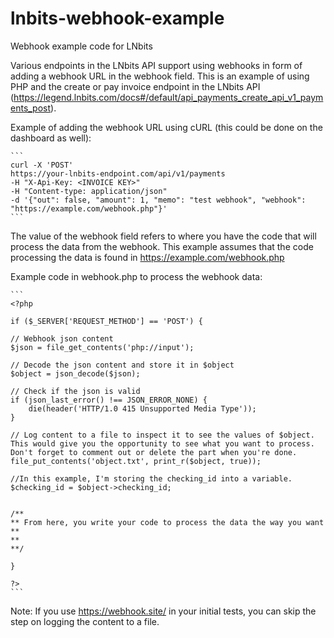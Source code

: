 # lnbits-webhook-example
Webhook example code for LNbits

Various endpoints in the LNbits API support using webhooks in form of adding a webhook URL in the webhook field. This is an example of using PHP and the create or pay invoice endpoint in the LNbits API (https://legend.lnbits.com/docs#/default/api_payments_create_api_v1_payments_post).

Example of adding the webhook URL using cURL (this could be done on the dashboard as well):

    ```
    curl -X 'POST'
    https://your-lnbits-endpoint.com/api/v1/payments
    -H "X-Api-Key: <INVOICE KEY>"
    -H "Content-type: application/json"
    -d '{"out": false, "amount": 1, "memo": "test webhook", "webhook": "https://example.com/webhook.php"}'
    ```

The value of the webhook field refers to where you have the code that will process the data from the webhook. This example assumes that the code processing the data is found in https://example.com/webhook.php


Example code in webhook.php to process the webhook data:

    ```
    <?php
    
    if ($_SERVER['REQUEST_METHOD'] == 'POST') {

    // Webhook json content
    $json = file_get_contents('php://input'); 

    // Decode the json content and store it in $object
    $object = json_decode($json);

    // Check if the json is valid
    if (json_last_error() !== JSON_ERROR_NONE) {
        die(header('HTTP/1.0 415 Unsupported Media Type'));
    }

    // Log content to a file to inspect it to see the values of $object. This would give you the opportunity to see what you want to process. Don't forget to comment out or delete the part when you're done.
    file_put_contents('object.txt', print_r($object, true));
    
    //In this example, I'm storing the checking_id into a variable.
    $checking_id = $object->checking_id;
    
    
    /**
    ** From here, you write your code to process the data the way you want
    **
    **
    **/
    
    }
    
    ?>
    ```

Note:
If you use https://webhook.site/ in your initial tests, you can skip the step on logging the content to a file.
